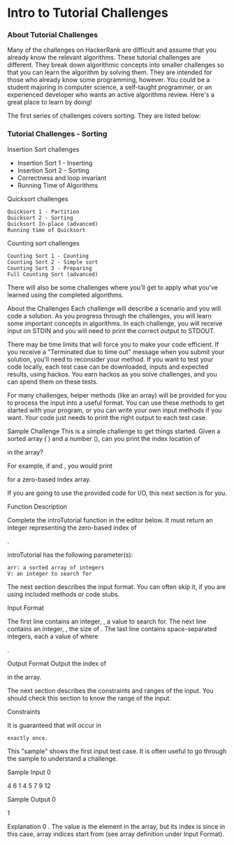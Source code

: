 # Intro to Tutorial Challenges

### About Tutorial Challenges

Many of the challenges on HackerRank are difficult and assume that you already know the relevant algorithms. These tutorial challenges are different. They break down algorithmic concepts into smaller challenges so that you can learn the algorithm by solving them. They are intended for those who already know some programming, however. You could be a student majoring in computer science, a self-taught programmer, or an experienced developer who wants an active algorithms review. Here's a great place to learn by doing!

The first series of challenges covers sorting. They are listed below:

### Tutorial Challenges - Sorting

Insertion Sort challenges

- Insertion Sort 1 - Inserting
- Insertion Sort 2 - Sorting
- Correctness and loop invariant
- Running Time of Algorithms

Quicksort challenges

    Quicksort 1 - Partition
    Quicksort 2 - Sorting
    Quicksort In-place (advanced)
    Running time of Quicksort

Counting sort challenges

    Counting Sort 1 - Counting
    Counting Sort 2 - Simple sort
    Counting Sort 3 - Preparing
    Full Counting Sort (advanced)

There will also be some challenges where you'll get to apply what you've learned using the completed algorithms.

About the Challenges
Each challenge will describe a scenario and you will code a solution. As you progress through the challenges, you will learn some important concepts in algorithms. In each challenge, you will receive input on STDIN and you will need to print the correct output to STDOUT.

There may be time limits that will force you to make your code efficient. If you receive a "Terminated due to time out" message when you submit your solution, you'll need to reconsider your method. If you want to test your code locally, each test case can be downloaded, inputs and expected results, using hackos. You earn hackos as you solve challenges, and you can spend them on these tests.

For many challenges, helper methods (like an array) will be provided for you to process the input into a useful format. You can use these methods to get started with your program, or you can write your own input methods if you want. Your code just needs to print the right output to each test case.

Sample Challenge
This is a simple challenge to get things started. Given a sorted array (
) and a number (), can you print the index location of

in the array?

For example, if
and , you would print

for a zero-based index array.

If you are going to use the provided code for I/O, this next section is for you.

Function Description

Complete the introTutorial function in the editor below. It must return an integer representing the zero-based index of

.

introTutorial has the following parameter(s):

    arr: a sorted array of integers
    V: an integer to search for

The next section describes the input format. You can often skip it, if you are using included methods or code stubs.

Input Format

The first line contains an integer,
, a value to search for.
The next line contains an integer, , the size of . The last line contains space-separated integers, each a value of where

.

Output Format
Output the index of

in the array.

The next section describes the constraints and ranges of the input. You should check this section to know the range of the input.

Constraints

It is guaranteed that will occur in

    exactly once.

This "sample" shows the first input test case. It is often useful to go through the sample to understand a challenge.

Sample Input 0

4
6
1 4 5 7 9 12

Sample Output 0

1

Explanation 0
. The value is the element in the array, but its index is since in this case, array indices start from (see array definition under Input Format).
